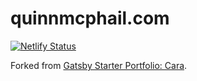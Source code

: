 # quinnmcphail.com

[![Netlify Status](https://api.netlify.com/api/v1/badges/9d0f3487-a98c-43ec-9928-bd37a2a797ae/deploy-status)](https://app.netlify.com/sites/quinnmcphail/deploys)

Forked from [Gatsby Starter Portfolio: Cara](https://github.com/LekoArts/gatsby-starter-portfolio-cara).
